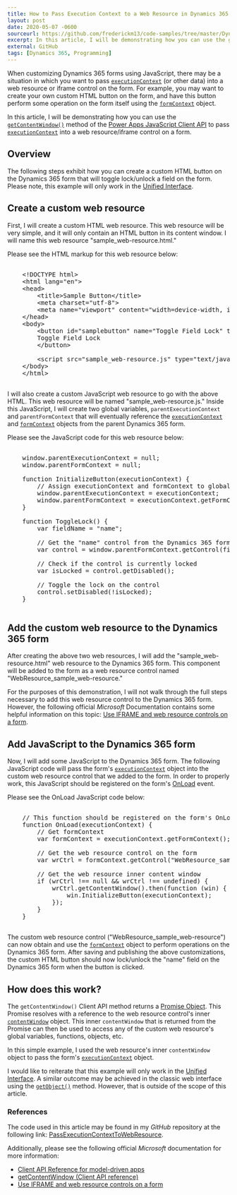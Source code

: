 ```yaml
---
title: How to Pass Execution Context to a Web Resource in Dynamics 365
layout: post
date: 2020-05-07 -0600
sourceurl: https://github.com/frederickm13/code-samples/tree/master/Dynamics365/PassExecutionContextToWebResource
excerpt: In this article, I will be demonstrating how you can use the getContentWindow() method of the Power Apps JavaScript Client API to pass executionContext into a web resource/iframe control on a form. 
external: GitHub
tags: [Dynamics 365, Programming]
---
```


When customizing Dynamics 365 forms using JavaScript, there may be a situation in which you want to pass [`executionContext`](https://docs.microsoft.com/en-us/powerapps/developer/model-driven-apps/clientapi/reference/executioncontext) (or other data) into a web resource or iframe control on the form. For example, you may want to create your own custom HTML button on the form, and have this button perform some operation on the form itself using the [`formContext`](https://docs.microsoft.com/en-us/powerapps/developer/model-driven-apps/clientapi/reference/executioncontext/getformcontext) object. 

In this article, I will be demonstrating how you can use the [`getContentWindow()`](https://docs.microsoft.com/en-us/powerapps/developer/model-driven-apps/clientapi/reference/controls/getcontentwindow) method of the [Power Apps JavaScript Client API](https://docs.microsoft.com/en-us/powerapps/developer/model-driven-apps/clientapi/reference) to pass [`executionContext`](https://docs.microsoft.com/en-us/powerapps/developer/model-driven-apps/clientapi/reference/executioncontext) into a web resource/iframe control on a form. 

## Overview
The following steps exhibit how you can create a custom HTML button on the Dynamics 365 form that will toggle lock/unlock a field on the form. Please note, this example will only work in the [Unified Interface](https://docs.microsoft.com/en-us/powerapps/user/unified-interface).

## Create a custom web resource
First, I will create a custom HTML web resource. This web resource will be very simple, and it will only contain an HTML button in its content window. I will name this web resource "sample_web-resource.html." 

Please see the HTML markup for this web resource below:

<pre class="w3-light-grey w3-round" style="overflow: auto;">

    &lt;!DOCTYPE html&gt;
    &lt;html lang="en"&gt;
    &lt;head&gt;
        &lt;title&gt;Sample Button&lt;/title&gt;
        &lt;meta charset="utf-8"&gt;
        &lt;meta name="viewport" content="width=device-width, initial-scale=1"&gt;
    &lt;/head&gt;
    &lt;body&gt;
        &lt;button id="samplebutton" name="Toggle Field Lock" title="Toggle lock/unlock the field" onclick="ToggleLock()"&gt;
        Toggle Field Lock
        &lt;/button&gt;

        &lt;script src="sample_web-resource.js" type="text/javascript"&gt;&lt;/script&gt;
    &lt;/body&gt;
    &lt;/html&gt;

</pre>

I will also create a custom JavaScript web resource to go with the above HTML. This web resource will be named "sample_web-resource.js." Inside this JavaScript, I will create two global variables, `parentExecutionContext` and `parentFormContext` that will eventually reference the [`executionContext`](https://docs.microsoft.com/en-us/powerapps/developer/model-driven-apps/clientapi/reference/execution-context) and [`formContext`](https://docs.microsoft.com/en-us/powerapps/developer/model-driven-apps/clientapi/reference/executioncontext/getformcontext) objects from the parent Dynamics 365 form.

Please see the JavaScript code for this web resource below:

<pre class="w3-light-grey w3-round" style="overflow: auto;">

    window.parentExecutionContext = null;
    window.parentFormContext = null;

    function InitializeButton(executionContext) {
        // Assign executionContext and formContext to global variables within the web resource
        window.parentExecutionContext = executionContext;
        window.parentFormContext = executionContext.getFormContext();
    }

    function ToggleLock() {
        var fieldName = "name";

        // Get the "name" control from the Dynamics 365 form
        var control = window.parentFormContext.getControl(fieldName);

        // Check if the control is currently locked
        var isLocked = control.getDisabled();
        
        // Toggle the lock on the control
        control.setDisabled(!isLocked);
    }

</pre>

## Add the custom web resource to the Dynamics 365 form
After creating the above two web resources, I will add the "sample_web-resource.html" web resource to the Dynamics 365 form. This component will be added to the form as a web resource control named "WebResource_sample_web-resource." 

For the purposes of this demonstration, I will not walk through the full steps necessary to add this web resource control to the Dynamics 365 form. However, the following official *Microsoft* Documentation contains some helpful information on this topic: [Use IFRAME and web resource controls on a form](https://docs.microsoft.com/en-us/powerapps/developer/model-driven-apps/use-iframe-and-web-resource-controls-on-a-form).

## Add JavaScript to the Dynamics 365 form
Now, I will add some JavaScript to the Dynamics 365 form. The following JavaScript code will pass the form's [`executionContext`](https://docs.microsoft.com/en-us/powerapps/developer/model-driven-apps/clientapi/reference/execution-context) object into the custom web resource control that we added to the form. In order to properly work, this JavaScript should be registered on the form's [OnLoad](https://docs.microsoft.com/en-us/powerapps/developer/model-driven-apps/clientapi/reference/events/form-onload) event. 

Please see the OnLoad JavaScript code below:

<pre class="w3-light-grey w3-round" style="overflow: auto;">

    // This function should be registered on the form's OnLoad event
    function OnLoad(executionContext) {
        // Get formContext
        var formContext = executionContext.getFormContext();

        // Get the web resource control on the form
        var wrCtrl = formContext.getControl("WebResource_sample_web-resource");

        // Get the web resource inner content window
        if (wrCtrl !== null && wrCtrl !== undefined) {
            wrCtrl.getContentWindow().then(function (win) {
                win.InitializeButton(executionContext);
            });
        }
    }

</pre>

The custom web resource control ("WebResource_sample_web-resource") can now obtain and use the [`formContext`](https://docs.microsoft.com/en-us/powerapps/developer/model-driven-apps/clientapi/reference/executioncontext/getformcontext) object to perform operations on the Dynamics 365 form. After saving and publishing the above customizations, the custom HTML button should now lock/unlock the "name" field on the Dynamics 365 form when the button is clicked.

## How does this work?
The `getContentWindow()` Client API method returns a [Promise Object](https://developer.mozilla.org/en-US/docs/web/javascript/reference/global_objects/promise). This Promise resolves with a reference to the web resource control's inner [`contentWindow`](https://developer.mozilla.org/en-US/docs/Web/API/HTMLIFrameElement/contentWindow) object. This inner `contentWindow` that is returned from the Promise can then be used to access any of the custom web resource's global variables, functions, objects, etc. 

In this simple example, I used the web resource's inner `contentWindow` object to pass the form's [`executionContext`](https://docs.microsoft.com/en-us/powerapps/developer/model-driven-apps/clientapi/reference/execution-context) object. 

I would like to reiterate that this example will only work in the [Unified Interface](https://docs.microsoft.com/en-us/powerapps/user/unified-interface). A similar outcome may be achieved in the classic web interface using the [`getObject()`](https://docs.microsoft.com/en-us/powerapps/developer/model-driven-apps/clientapi/reference/controls/getobject) method. However, that is outside of the scope of this article.

### References
The code used in this article may be found in my *GitHub* repository at the following link: [PassExecutionContextToWebResource](https://github.com/frederickm13/code-samples/tree/master/Dynamics365/PassExecutionContextToWebResource).

Additionally, please see the following official *Microsoft* documentation for more information:
- [Client API Reference for model-driven apps](https://docs.microsoft.com/en-us/powerapps/developer/model-driven-apps/clientapi/reference)
- [getContentWindow (Client API reference)](https://docs.microsoft.com/en-us/powerapps/developer/model-driven-apps/clientapi/reference/controls/getcontentwindow)
- [Use IFRAME and web resource controls on a form](https://docs.microsoft.com/en-us/powerapps/developer/model-driven-apps/use-iframe-and-web-resource-controls-on-a-form)